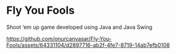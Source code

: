 # Fly You Fools
Shoot ‘em up game developed using Java and Java Swing


https://github.com/onurcanyasar/Fly-You-Fools/assets/64331104/d2897716-ab2f-4fe7-8719-14ab7efb0108

